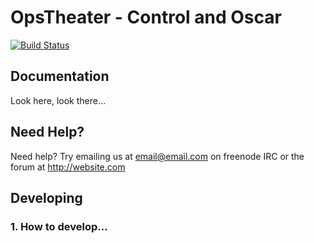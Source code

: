 # OpsTheater - Control and Oscar

[![Build
Status](https://gitlab.olindata.com/opstheater/opstheater/badges/production/build.svg)](https://gitlab.olindata.com/opstheater/opstheater/builds/)

## Documentation

Look here, look there...

## Need Help?

Need help? Try emailing us at email@email.com on freenode IRC or the forum at http://website.com

## Developing

### 1. How to develop...

